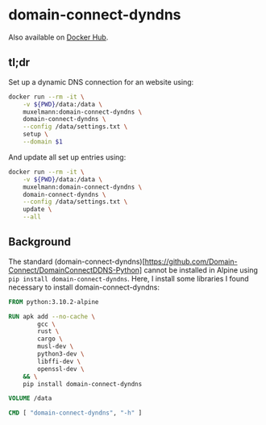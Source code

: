 # domain-connect-dyndns

Also available on [Docker Hub](https://hub.docker.com/repository/docker/muxelmann/domain-connect-dyndns).

## tl;dr

Set up a dynamic DNS connection for an website using:

```bash
docker run --rm -it \
    -v ${PWD}/data:/data \
    muxelmann:domain-connect-dyndns \
    domain-connect-dyndns \
    --config /data/settings.txt \
    setup \
    --domain $1
```

And update all set up entries using:

```bash
docker run --rm -it \
    -v ${PWD}/data:/data \
    muxelmann:domain-connect-dyndns \
    domain-connect-dyndns \
    --config /data/settings.txt \
    update \
    --all
```

## Background

The standard (domain-connect-dyndns)[https://github.com/Domain-Connect/DomainConnectDDNS-Python] cannot be installed in Alpine using `pip install domain-connect-dyndns`. Here, I install some libraries I found necessary to install domain-connect-dyndns:

```Dockerfile
FROM python:3.10.2-alpine

RUN apk add --no-cache \
        gcc \
        rust \
        cargo \
        musl-dev \
        python3-dev \
        libffi-dev \
        openssl-dev \
    && \
    pip install domain-connect-dyndns

VOLUME /data

CMD [ "domain-connect-dyndns", "-h" ]
```